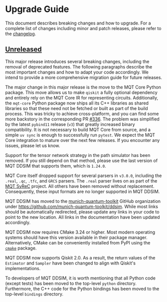 # Upgrade Guide

This document describes breaking changes and how to upgrade. For a complete list of changes including minor and patch releases, please refer to the [changelog](CHANGELOG.md).

## [Unreleased]

This major release introduces several breaking changes, including the removal of deprecated features.
The following paragraphs describe the most important changes and how to adapt your code accordingly.
We intend to provide a more comprehensive migration guide for future releases.

The major change in this major release is the move to the MQT Core Python package.
This move allows us to make `qiskit` a fully optional dependency and entirely rely on the MQT Core IR for representing circuits.
Additionally, the `mqt-core` Python package now ships all its C++ libraries as shared libraries so that these need not be fetched or built as part of the build process.
This was tricky to achieve cross-platform, and you can find some more backstory in the corresponding PR [#336].
The problem was simplified by the latest `pybind11` release (`v3`) that greatly increased binary compatibility.
It is not necessary to build MQT Core from source, and a simple `uv sync` is enough to successfully run `pytest`.
We expect the MQT Core integration to mature over the next few releases.
If you encounter any issues, please let us know.

Support for the tensor network strategy in the path simulator has been removed.
If you still depend on that method, please use the last version of MQT DDSIM that supports them, which is `1.24.0`.

MQT Core itself dropped support for several parsers in `v3.0.0`, including the `.real`, `.qc`, `.tfc`, and `GRCS` parsers.
The `.real` parser lives on as part of the [MQT SyReC] project. All others have been removed without replacement.
Consequently, these input formats are no longer supported in MQT DDSIM.

MQT DDSIM has moved to the [munich-quantum-toolkit](https://github.com/munich-quantum-toolkit) GitHub organization under https://github.com/munich-quantum-toolkit/ddsim.
While most links should be automatically redirected, please update any links in your code to point to the new location.
All links in the documentation have been updated accordingly.

MQT DDSIM now requires CMake 3.24 or higher.
Most modern operating systems should have this version available in their package manager.
Alternatively, CMake can be conveniently installed from PyPI using the [`cmake`](https://pypi.org/project/cmake/) package.

MQT DDSIM now supports Qiskit 2.0.
As a result, the return values of the `Estimator` and `Sampler` have been changed to align with Qiskit's implementations.

To developers of MQT DDSIM, it is worth mentioning that all Python code (except tests) has been moved to the top-level `python` directory.
Furthermore, the C++ code for the Python bindings has been moved to the top-level `bindings` directory.

<!-- Version links -->

[unreleased]: https://github.com/munich-quantum-toolkit/qmap/compare/v1.24.0...HEAD

<!-- Other links -->

[#336]: https://github.com/munich-quantum-toolkit/ddsim/pull/336
[MQT SyReC]: https://github.com/cda-tum/mqt-syrec
